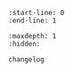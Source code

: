 ```{include} ../README.md
:start-line: 0
:end-line: 1
```

```{toctree}
:maxdepth: 1
:hidden:

changelog
```
